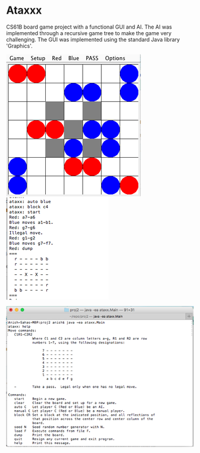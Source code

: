 # Ataxxx
CS61B board game project with a functional GUI and AI. 
The AI was implemented through a recursive game tree to make 
the game very challenging. The GUI was implemented using 
the standard Java library 'Graphics'.

![Alt text](sampleAtaxxx.png)   ![Alt text](sampleAtaxxxAI.png)

![Alt text](sampleAtaxxxHelp.png)


